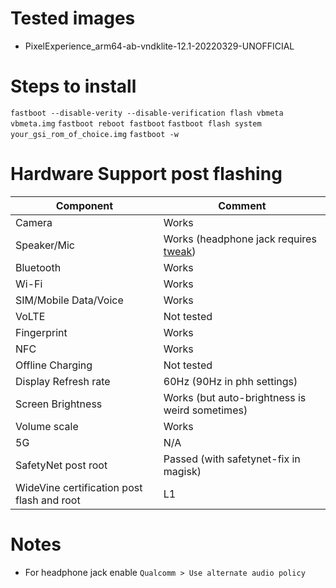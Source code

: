 
# Tested images

- PixelExperience_arm64-ab-vndklite-12.1-20220329-UNOFFICIAL

# Steps to install

`fastboot --disable-verity --disable-verification flash vbmeta vbmeta.img`
`fastboot reboot fastboot`
`fastboot flash system your_gsi_rom_of_choice.img`
`fastboot -w`


# Hardware Support post flashing

| Component | Comment|
| --- | --- |
| Camera | Works |
| Speaker/Mic | Works (headphone jack requires [tweak](#notes)) |
| Bluetooth | Works |
| Wi-Fi | Works |
| SIM/Mobile Data/Voice | Works |
| VoLTE | Not tested |
| Fingerprint | Works |
| NFC | Works |
| Offline Charging | Not tested |
| Display Refresh rate | 60Hz (90Hz in phh settings) |
| Screen Brightness | Works (but auto-brightness is weird sometimes) |
| Volume scale | Works |
| 5G | N/A |
| SafetyNet post root | Passed (with safetynet-fix in magisk) |
| WideVine certification post flash and root | L1 |

# Notes

- For headphone jack enable `Qualcomm > Use alternate audio policy`

